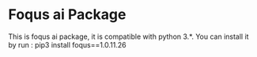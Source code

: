 # Foqus ai Package

This is foqus ai package, it is compatible with python 3.*.
You can install it by run :
pip3 install foqus==1.0.11.26
